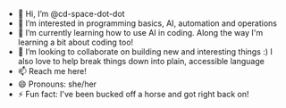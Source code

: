- 👋 Hi, I’m @cd-space-dot-dot
- 👀 I’m interested in programming basics, AI, automation and operations
- 🌱 I’m currently learning how to use AI in coding. Along the way I'm learning a bit about coding too!
- 💞️ I’m looking to collaborate on building new and interesting things :) I also love to help break things down into plain, accessible language
- 📫 Reach me here!
- 😄 Pronouns: she/her
- ⚡ Fun fact: I've been bucked off a horse and got right back on!

<!---
cd-space-dot-dot/cd-space-dot-dot is a ✨ special ✨ repository because its `README.md` (this file) appears on your GitHub profile.
You can click the Preview link to take a look at your changes.
--->
